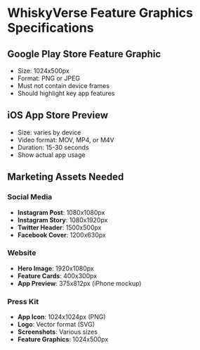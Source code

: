 # WhiskyVerse Feature Graphics Specifications

## Google Play Store Feature Graphic
- Size: 1024x500px
- Format: PNG or JPEG
- Must not contain device frames
- Should highlight key app features

## iOS App Store Preview
- Size: varies by device
- Video format: MOV, MP4, or M4V
- Duration: 15-30 seconds
- Show actual app usage

## Marketing Assets Needed

### Social Media
- **Instagram Post**: 1080x1080px
- **Instagram Story**: 1080x1920px
- **Twitter Header**: 1500x500px
- **Facebook Cover**: 1200x630px

### Website
- **Hero Image**: 1920x1080px
- **Feature Cards**: 400x300px
- **App Preview**: 375x812px (iPhone mockup)

### Press Kit
- **App Icon**: 1024x1024px (PNG)
- **Logo**: Vector format (SVG)
- **Screenshots**: Various sizes
- **Feature Graphics**: 1024x500px
